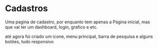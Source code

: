 # Cadastros


Uma pagina de cadastro, por enquanto tem apenas a Página inicial, mas que vai ter um dashboard, login, grafico e etc.


até agora foi criado um icone, menu principal, barra de pesquisa e alguns botões, tudo responsivo
